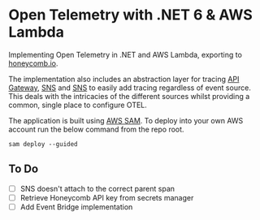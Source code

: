 # Open Telemetry with .NET 6 & AWS Lambda

Implementing Open Telemetry in .NET and AWS Lambda, exporting to [honeycomb.io](https://honeycomb.io/). 

The implementation also includes an abstraction layer for tracing [API Gateway](./src/Shared/ApiGatewayTracedFunction.cs), [SNS](./src/Shared/SnsTracedFunction.cs) and [SNS](./src/Shared/SqsTracedFunction.cs) to easily add tracing regardless of event source. This deals with the intricacies of the different sources whilst providing a common, single place to configure OTEL.

The application is built using [AWS SAM](https://aws.amazon.com/serverless/sam/). To deploy into your own AWS account run the below command from the repo root.

```
sam deploy --guided
```

## To Do

- [ ] SNS doesn't attach to the correct parent span
- [ ] Retrieve Honeycomb API key from secrets manager
- [ ] Add Event Bridge implementation